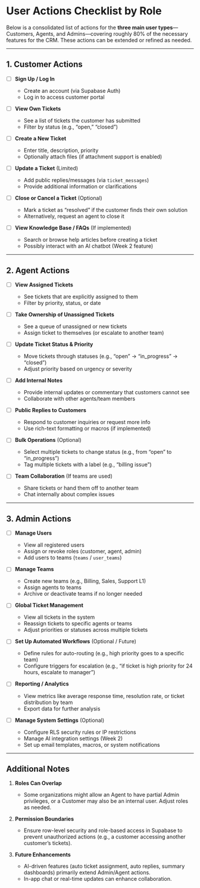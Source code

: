 # User Actions Checklist by Role

Below is a consolidated list of actions for the **three main user types**—Customers, Agents, and Admins—covering roughly 80% of the necessary features for the CRM. These actions can be extended or refined as needed.

---

## 1. Customer Actions

- [ ] **Sign Up / Log In**  
  - Create an account (via Supabase Auth)  
  - Log in to access customer portal

- [ ] **View Own Tickets**  
  - See a list of tickets the customer has submitted  
  - Filter by status (e.g., “open,” “closed”)

- [ ] **Create a New Ticket**  
  - Enter title, description, priority  
  - Optionally attach files (if attachment support is enabled)

- [ ] **Update a Ticket** (Limited)  
  - Add public replies/messages (via `ticket_messages`)  
  - Provide additional information or clarifications

- [ ] **Close or Cancel a Ticket** (Optional)  
  - Mark a ticket as “resolved” if the customer finds their own solution  
  - Alternatively, request an agent to close it

- [ ] **View Knowledge Base / FAQs** (If implemented)  
  - Search or browse help articles before creating a ticket  
  - Possibly interact with an AI chatbot (Week 2 feature)

---

## 2. Agent Actions

- [ ] **View Assigned Tickets**  
  - See tickets that are explicitly assigned to them  
  - Filter by priority, status, or date

- [ ] **Take Ownership of Unassigned Tickets**  
  - See a queue of unassigned or new tickets  
  - Assign ticket to themselves (or escalate to another team)

- [ ] **Update Ticket Status & Priority**  
  - Move tickets through statuses (e.g., “open” → “in_progress” → “closed”)  
  - Adjust priority based on urgency or severity

- [ ] **Add Internal Notes**  
  - Provide internal updates or commentary that customers cannot see  
  - Collaborate with other agents/team members

- [ ] **Public Replies to Customers**  
  - Respond to customer inquiries or request more info  
  - Use rich-text formatting or macros (if implemented)

- [ ] **Bulk Operations** (Optional)  
  - Select multiple tickets to change status (e.g., from “open” to “in_progress”)  
  - Tag multiple tickets with a label (e.g., “billing issue”)

- [ ] **Team Collaboration** (If teams are used)  
  - Share tickets or hand them off to another team  
  - Chat internally about complex issues

---

## 3. Admin Actions

- [ ] **Manage Users**  
  - View all registered users  
  - Assign or revoke roles (customer, agent, admin)  
  - Add users to teams (`teams` / `user_teams`)

- [ ] **Manage Teams**  
  - Create new teams (e.g., Billing, Sales, Support L1)  
  - Assign agents to teams  
  - Archive or deactivate teams if no longer needed

- [ ] **Global Ticket Management**  
  - View all tickets in the system  
  - Reassign tickets to specific agents or teams  
  - Adjust priorities or statuses across multiple tickets

- [ ] **Set Up Automated Workflows** (Optional / Future)  
  - Define rules for auto-routing (e.g., high priority goes to a specific team)  
  - Configure triggers for escalation (e.g., “if ticket is high priority for 24 hours, escalate to manager”)

- [ ] **Reporting / Analytics**  
  - View metrics like average response time, resolution rate, or ticket distribution by team  
  - Export data for further analysis

- [ ] **Manage System Settings** (Optional)  
  - Configure RLS security rules or IP restrictions  
  - Manage AI integration settings (Week 2)  
  - Set up email templates, macros, or system notifications

---

## Additional Notes

1. **Roles Can Overlap**  
   - Some organizations might allow an Agent to have partial Admin privileges, or a Customer may also be an internal user. Adjust roles as needed.

2. **Permission Boundaries**  
   - Ensure row-level security and role-based access in Supabase to prevent unauthorized actions (e.g., a customer accessing another customer’s tickets).

3. **Future Enhancements**  
   - AI-driven features (auto ticket assignment, auto replies, summary dashboards) primarily extend Admin/Agent actions.  
   - In-app chat or real-time updates can enhance collaboration.  

